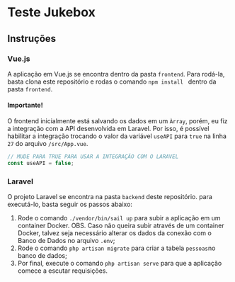 # Teste Jukebox


## Instruções

### Vue.js

A aplicação em Vue.js se encontra dentro da pasta ```frontend```.
Para rodá-la, basta clona este repositório e rodas o comando ```npm install ``` dentro da pasta ```frontend```.

#### Importante!
O frontend inicialmente está salvando os dados em um ```Àrray```, porém, eu fiz a integração com a API desenvolvida em Laravel. Por isso, é possível habilitar a integração trocando o valor da variável ```useAPI``` para ```true``` na linha ```27``` do arquivo ```/src/App.vue```.

```javascript
// MUDE PARA TRUE PARA USAR A INTEGRAÇÃO COM O LARAVEL
const useAPI = false;
```
### Laravel
O projeto Laravel se encontra na pasta ```backend``` deste repositório. para executá-lo, basta seguir os passos abaixo:

1. Rode o comando ```./vendor/bin/sail up``` para subir a aplicação em um container Docker. OBS. Caso não queira subir através de um container Docker, talvez seja necessário alterar os dados da conexão com o Banco de Dados no arquivo ```.env```;
2. Rode o comando ```php artisan migrate``` para criar a tabela ```pessoas```no banco de dados;
3. Por final, execute o comando ```php artisan serve``` para que a aplicação comece a escutar requisições.

